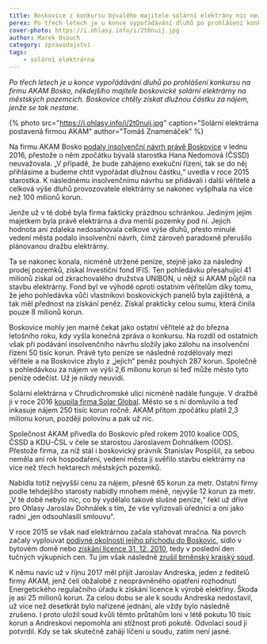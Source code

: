 ```yaml
---
title: Boskovice z konkursu bývalého majitele solární elektrány nic nezískaly, naopak prodělaly
perex: Po třech letech je u konce vypořádávání dluhů po prohlášení konkursu na firmu AKAM Bosko.
cover-photo: https://i.ohlasy.info/i/2t0nuij.jpg
author: Marek Osouch
category: zpravodajství
tags:
    - solární elektrárna
---
```


*Po třech letech je u konce vypořádávání dluhů po prohlášení konkursu na firmu AKAM Bosko, někdejšího majitele boskovické solární elektrárny na městských pozemcích. Boskovice chtěly získat dlužnou částku za nájem, jenže se tak nestane.*

{% photo src="https://i.ohlasy.info/i/2t0nuij.jpg" caption="Solární elektrárna postavená firmou AKAM" author="Tomáš Znamenáček" %}

Na firmu AKAM Bosko [podaly insolvenční návrh právě Boskovice](http://www.ohlasy.info/clanky/2016/05/insolvence-akam.html) v lednu 2016, přestože o něm zpočátku bývalá starostka Hana Nedomová (ČSSD) neuvažovala. „V případě, že bude zahájeno exekuční řízení, tak se do něj přihlásíme a budeme chtít vypořádat dlužnou částku,“ uvedla v roce 2015 starostka. K následnému insolvenčnímu návrhu se přidávali i další věřitelé a celková výše dluhů provozovatele elektrárny se nakonec vyšplhala na více než 100 milionů korun.

Jenže už v té době byla firma fakticky prázdnou schránkou. Jediným jejím majetkem byla právě elektrárna a dva menší pozemky pod ní. Jejich hodnota ani zdaleka nedosahovala celkové výše dluhů, přesto minulé vedení města podalo insolvenční návrh, čímž zároveň paradoxně přerušilo plánovanou dražbu elektrárny.

Ta se nakonec konala, nicméně utržené peníze, stejně jako za následný prodej pozemků, získal Investiční fond IFIS. Ten pohledávku přesahující 41 milionů získal od zkrachovalého družstva UNIBON, u nějž si AKAM půjčil na stavbu elektrárny. Fond byl ve výhodě oproti ostatním věřitelům díky tomu, že jeho pohledávka vůči vlastníkovi boskovických panelů byla zajištěná, a tak měl přednost na získání peněz. Získal prakticky celou sumu, která činila pouze 8 milionů korun.

Boskovice mohly jen marně čekat jako ostatní věřitelé až do března letošního roku, kdy vyšla konečná zpráva o konkursu. Na rozdíl od ostatních však při podávání insolvenčního návrhu složily jako zálohu na insolvenční řízení 50 tisíc korun. Právě tyto peníze se následně rozdělovaly mezi věřitele a na Boskovice zbylo z „jejich“ peněz pouhých 287 korun. Společně s pohledávkou za nájem ve výši 2,6 milionu korun si teď může město tyto peníze odečíst. Už je nikdy neuvidí.

Solární elektrárna v Chrudichromské ulici nicméně nadále funguje. V dražbě ji v roce 2016 [koupila firma Solar Global](http://www.ohlasy.info/clanky/2016/03/elektrarna-koupena.html). Město se s ní domluvilo a teď inkasuje nájem 250 tisíc korun ročně. AKAM přitom zpočátku platil 2,3 milionu korun, později polovinu a pak už nic.

Společnost AKAM přivedla do Boskovic před rokem 2010 koalice ODS, ČSSD a KDU-ČSL v čele se starostou Jaroslavem Dohnálkem (ODS). Přestože firma, za níž stál i boskovický právník Stanislav Pospíšil, za sebou neměla ani rok hospodaření, vedení města jí svěřilo stavbu elektrárny na více než třech hektarech městských pozemků. 

Nabídla totiž nejvyšší cenu za nájem, přesně 65 korun za metr. Ostatní firmy podle tehdejšího starosty nabídly mnohem méně, nejvýše 12 korun za metr. „V té době nebylo nic, co by vydělalo takové slušné peníze,“ řekl už dříve pro Ohlasy Jaroslav Dohnálek s tím, že vše vyřizovali úředníci a oni jako radní „jen odsouhlasili smlouvu“.

V roce 2015 se však nad elektrárnou začala stahovat mračna. Na povrch začaly vyplouvat [podivné okolnosti jejího příchodu do Boskovic](http://www.ohlasy.info/clanky/2015/04/solarni-elektrarna.html), sídlo v bytovém domě nebo [získání licence 31. 12. 2010](http://www.ohlasy.info/clanky/2015/04/solarni-licence.html), tedy v poslední den tučných výkupních cen. Tu jim však následně [zrušil brněnský krajský soud](http://www.ohlasy.info/clanky/2015/05/akam-bez-licence.html).

K němu navíc už v říjnu 2017 měl přijít Jaroslav Andreska, jeden z ředitelů firmy AKAM, jenž čelí obžalobě z neoprávněného opatření rozhodnutí Energetického regulačního úřadu k získání licence k výrobě elektřiny. Škoda je asi 25 milionů korun. Za celou dobu se ale k soudu Andreska nedostavil, už více než desetkrát bylo nařízené jednání, ale vždy bylo následně zrušeno. I proto uložil soud kvůli těmto průtahům loni v létě pokutu 10 tisíc korun a Andreskovi nepomohla ani stížnost proti pokutě. Odvolací soud ji potvrdil. Kdy se tak skutečně zahájí líčení u soudu, zatím není jasné.
